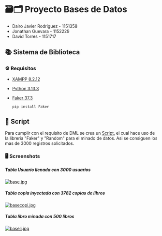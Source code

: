 # 🗃🗂 Proyecto Bases de Datos
* Dairo Javier Rodriguez - 1151358
* Jonathan Guevara - 1152229
* David Torres - 1151717

## 📚 Sistema de Biblioteca

### ⚙ Requisitos

* [XAMPP 8.2.12](https://www.apachefriends.org/es/index.html)
* [Python 3.13.3](https://www.python.org/downloads/)
* [Faker 37.3](https://pypi.org/project/Faker/)

    ```
    pip install Faker
    ```

## 🧩 Script
Para cumplir con el requisito de DML se crea un [Script](https://github.com/PocketDx/Proyecto_BD_2025_1/blob/main/poblar_datos.py), el cual hace uso de la libreria "Faker" y "Random" para el minado de datos. Asi se consiguen los mas de 3000 registros solicitados.

### 🖥 Screenshots

##### Tabla Usuario llenada con 3000 usuarios
[![base.jpg](https://i.postimg.cc/BbPJWwwL/base.jpg)](https://postimg.cc/4HGDVwGs)

##### Tabla copia inyectada con 3782 copias de libros
[![basecopi.jpg](https://i.postimg.cc/3RVdDGsG/basecopi.jpg)](https://postimg.cc/xJG0wXTj)

##### Tabla libro minada con 500 libros
[![baseli.jpg](https://i.postimg.cc/SR9jLs4v/baseli.jpg)](https://postimg.cc/5Qxxbf6B)